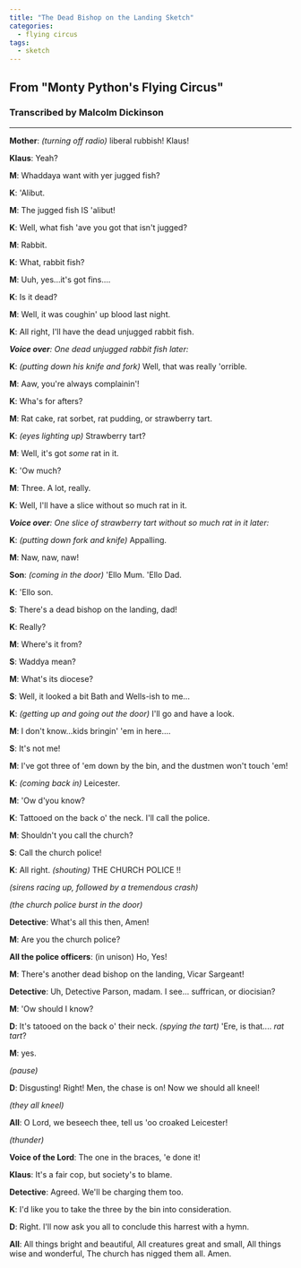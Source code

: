 ```yaml
---
title: "The Dead Bishop on the Landing Sketch"
categories:
  - flying circus
tags:
  - sketch
---
```


## From "Monty Python's Flying Circus"
### Transcribed by Malcolm Dickinson

---

**Mother**: _(turning off radio)_ liberal rubbish! Klaus!

**Klaus**: Yeah?

**M**: Whaddaya want with yer jugged fish?

**K**: 'Alibut.

**M**: The jugged fish IS 'alibut!

**K**: Well, what fish 'ave you got that isn't jugged?

**M**: Rabbit.

**K**: What, rabbit fish?

**M**: Uuh, yes...it's got fins....

**K**: Is it dead?

**M**: Well, it was coughin' up blood last night.

**K**: All right, I'll have the dead unjugged rabbit fish.
 
_**Voice over**: One dead unjugged rabbit fish later:_
 
**K**: _(putting down his knife and fork)_ Well, that was really 'orrible.

**M**: Aaw, you're always complainin'!

**K**: Wha's for afters?

**M**: Rat cake, rat sorbet, rat pudding, or strawberry tart.

**K**: _(eyes lighting up)_ Strawberry tart?

**M**: Well, it's got *some* rat in it.

**K**: 'Ow much?

**M**: Three. A lot, really.

**K**: Well, I'll have a slice without so much rat in it.
 
_**Voice over**: One slice of strawberry tart without so much rat in it later:_
 
**K**: _(putting down fork and knife)_ Appalling.

**M**: Naw, naw, naw!

**Son**: _(coming in the door)_ 'Ello Mum. 'Ello Dad.

**K**: 'Ello son.

**S**: There's a dead bishop on the landing, dad!

**K**: Really?

**M**: Where's it from?

**S**: Waddya mean?

**M**: What's its diocese?

**S**: Well, it looked a bit Bath and Wells-ish to me...

**K**: _(getting up and going out the door)_ I'll go and have a look.

**M**: I don't know...kids bringin' 'em in here....

**S**: It's not me!

**M**: I've got three of 'em down by the bin, and the dustmen won't touch 'em!

**K**: _(coming back in)_ Leicester.

**M**: 'Ow d'you know?

**K**: Tattooed on the back o' the neck. I'll call the police.

**M**: Shouldn't you call the church?

**S**: Call the church police!

**K**: All right. _(shouting)_ THE	CHURCH	POLICE	!!
 
_(sirens racing up, followed by a tremendous crash)_

_(the church police burst in the door)_
 
**Detective**: What's all this then, Amen!

**M**: Are you the church police?

**All the police officers**: (in unison) Ho, Yes!

**M**: There's another dead bishop on the landing, Vicar Sargeant!

**Detective**: Uh, Detective Parson, madam. I see... suffrican, or diocisian?

**M**: 'Ow should I know?

**D**: It's tatooed on the back o' their neck. _(spying the tart)_ 'Ere, is that.... *rat tart*?

**M**: yes.

_(pause)_

**D**: Disgusting!	Right!	Men, the chase is on! Now we should all kneel!

_(they all kneel)_

**All**: O Lord, we beseech thee, tell us 'oo croaked Leicester!

_(thunder)_

**Voice of the Lord**: The one in the braces, 'e done it!

**Klaus**: It's a fair cop, but society's to blame.

**Detective**: Agreed. We'll be charging them too.

**K**: I'd like you to take the three by the bin into consideration.

**D**: Right. I'll now ask you all to conclude this harrest with a hymn.

**All**: All things bright and beautiful, All creatures great and small, All things wise and wonderful, The church has nigged them all. Amen.